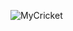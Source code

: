 ![MyCricket](https://github.com/rishav-saxena10/MyCricket/assets/31369483/7adafd09-04bd-46d0-aaf5-a9c19bec8899)
